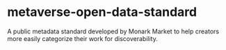# metaverse-open-data-standard
A public metadata standard developed by Monark Market to help creators more easily categorize their work for discoverability.
